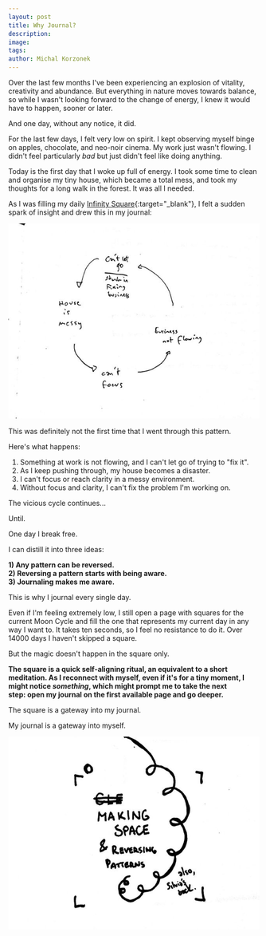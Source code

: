 ```yaml
---
layout: post
title: Why Journal?
description: 
image: 
tags:
author: Michal Korzonek
---
```


Over the last few months I've been experiencing an explosion of vitality, creativity and abundance. But everything in nature moves towards balance, so while I wasn't looking forward to the change of energy, I knew it would have to happen, sooner or later.

And one day, without any notice, it did.

For the last few days, I felt very low on spirit. I kept observing myself binge on apples, chocolate, and neo-noir cinema. My work just wasn't flowing. I didn't feel particularly *bad* but just didn't feel like doing anything.

Today is the first day that I woke up full of energy. I took some time to clean and organise my tiny house, which became a total mess, and took my thoughts for a long walk in the forest. It was all I needed.

As I was filling my daily [Infinity Square](https://infinitysquares.xyz){:target="_blank"}, I felt a sudden spark of insight and drew this in my journal:

![The Pattern](/assets/why-journal-pattern.jpg)

This was definitely not the first time that I went through this pattern.

Here's what happens:

1. Something at work is not flowing, and I can't let go of trying to "fix it".
2. As I keep pushing through, my house becomes a disaster.
3. I can't focus or reach clarity in a messy environment.
4. Without focus and clarity, I can't fix the problem I'm working on.

The vicious cycle continues...

Until.

One day I break free.

I can distill it into three ideas:

**1) Any pattern can be reversed.**<br>
**2) Reversing a pattern starts with being aware.**<br>
**3) Journaling makes me aware.**<br>

This is why I journal every single day.

Even if I'm feeling extremely low, I still open a page with squares for the current Moon Cycle and fill the one that represents my current day in any way I want to. It takes ten seconds, so I feel no resistance to do it. Over 14000 days I haven't skipped a square.

But the magic doesn't happen in the square only.

**The square is a quick self-aligning ritual, an equivalent to a short meditation. As I reconnect with myself, even if it's for a tiny moment, I might notice *something*, which might prompt me to take the next step: open my journal on the first available page and go deeper.**

The square is a gateway into my journal.

My journal is a gateway into myself.

![My Square](/assets/why-journal-square.jpg)






